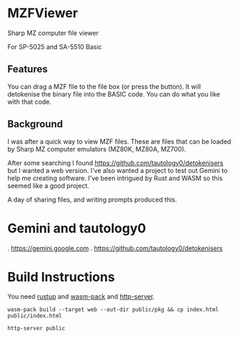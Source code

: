 # MZFViewer
Sharp MZ computer file viewer

For SP-5025 and SA-5510 Basic

## Features

You can drag a MZF file to the file box (or press the button).  It will detokenise the binary file into the BASIC code. You can do what you like with that code.

## Background

I was after a quick way to view MZF files.  These are files that can be loaded by Sharp MZ computer emulators (MZ80K, MZ80A, MZ700).

After some searching I found https://github.com/tautology0/detokenisers but I wanted a web version.  I've also wanted a project to test out Gemini to help me creating software.  I've been intrigued by Rust and WASM so this seemed like a good project.

A day of sharing files, and writing prompts produced this.

# Gemini and tautology0
. https://gemini.google.com
. https://github.com/tautology0/detokenisers

# Build Instructions

You need [rustup](https://www.rust-lang.org/tools/install) and [wasm-pack](https://rustwasm.github.io/wasm-pack/installer/) and [http-server](https://www.npmjs.com/package/http-server).

`wasm-pack build --target web --out-dir public/pkg && cp index.html public/index.html`

`http-server public`